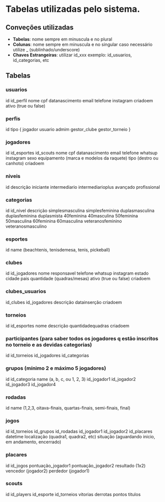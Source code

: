 # Tabelas utilizadas pelo sistema.

## Conveções utilizadas

* **Tabelas**: nome sempre em minuscula e no plural
* **Colunas**: nome sempre em minuscula e no singular caso necessário utilize _ (sublinhado/underscore)
* **Chaves Estrangeiras**: utilizar id_xxx exemplo: id_usuarios, id_categorias, etc 


## Tabelas

### usuarios
id
id_perfil
nome
cpf
datanascimento
email
telefone
instagram
criadoem
ativo (true ou false)


### perfis
id
tipo {
    jogador
    usuario
    admim
    gestor_clube
    gestor_torneio
}

### jogadores
id
id_esportes
id_scouts
nome
cpf
datanascimento
email
telefone
whatsup
instagram
sexo
equipamento (marca e modelos da raquete)
tipo (destro ou canhoto)
criadoem

### niveis
id
descrição
iniciante
intermediario
intermediarioplus
avançado
profissional

### categorias
id
id_nivel
descrição
simplesmasculina
simplesfeminina
duplasmasculina
duplasfeminina
duplasmista
40feminina
40masculina
50feminina
50masculina
60feminina
60masculina
veteranosfeminino
veteranosmasculino


### esportes
id
name (beachtenis, tenisdemesa, tenis, pickeball)

### clubes
id
id_jogadores
nome
responsavel
telefone
whatsup
instagram
estado
cidade
pais
quantidade (quadras/mesas)
ativo (true ou false)
criadoem

### clubes_usuarios
id_clubes
id_jogadores
descrição
datainserção
criadoem

### torneios
id
id_esportes
nome
descrição
quantidadequadras
criadoem

### participantes (para saber todos os jogadores q estão inscritos no torneio e as devidas categorias)
id
id_torneios
id_jogadores
id_categorias

### grupos (mínimo 2 e máximo 5 jogadores)
id
id_categoria
name (a, b, c, ou 1, 2, 3)
id_jogador1
id_jogador2
id_jogador3
id_jogador4

### rodadas
id
name (1,2,3, oitava-finais, quartas-finais, semi-finais, final)

### jogos
id
id_torneios
id_grupos
id_rodadas
id_jogador1
id_jogador2
id_placares
datetime
localização (quadra1, quadra2, etc)
situação (aguardando inicio, em andamento, encerrado)

### placares
id
id_jogos
pontuação_jogador1
pontuação_jogador2
resultado (1x2)
vencedor (jogador2)
perdedor (jogador1)

### scouts
id
id_players
id_esporte
id_torneios
vitorias
derrotas
pontos
titulos